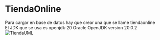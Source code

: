 # TiendaOnline
Para cargar en base de datos hay que crear una que se llame tiendaonline  
El JDK que se usa es openjdk-20 Oracle OpenJDK version 20.0.2
![TiendaUML](https://github.com/Melitza-dev/TiendaOnline/assets/89745418/8557ac59-cc74-4cc8-812e-77b09d54c377)
